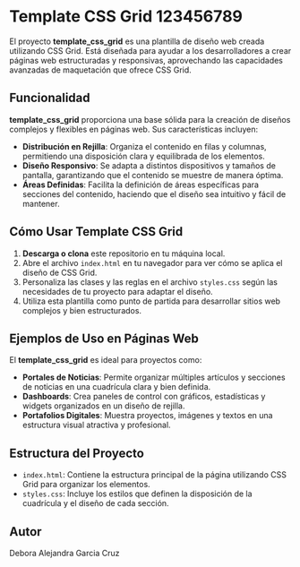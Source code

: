 # Template CSS Grid 123456789

El proyecto **template_css_grid** es una plantilla de diseño web creada utilizando CSS Grid. Está diseñada para ayudar a los desarrolladores a crear páginas web estructuradas y responsivas, aprovechando las capacidades avanzadas de maquetación que ofrece CSS Grid.

## Funcionalidad

**template_css_grid** proporciona una base sólida para la creación de diseños complejos y flexibles en páginas web. Sus características incluyen:

- **Distribución en Rejilla**: Organiza el contenido en filas y columnas, permitiendo una disposición clara y equilibrada de los elementos.
- **Diseño Responsivo**: Se adapta a distintos dispositivos y tamaños de pantalla, garantizando que el contenido se muestre de manera óptima.
- **Áreas Definidas**: Facilita la definición de áreas específicas para secciones del contenido, haciendo que el diseño sea intuitivo y fácil de mantener.

## Cómo Usar Template CSS Grid

1. **Descarga o clona** este repositorio en tu máquina local.
2. Abre el archivo `index.html` en tu navegador para ver cómo se aplica el diseño de CSS Grid.
3. Personaliza las clases y las reglas en el archivo `styles.css` según las necesidades de tu proyecto para adaptar el diseño.
4. Utiliza esta plantilla como punto de partida para desarrollar sitios web complejos y bien estructurados.

## Ejemplos de Uso en Páginas Web

El **template_css_grid** es ideal para proyectos como:

- **Portales de Noticias**: Permite organizar múltiples artículos y secciones de noticias en una cuadrícula clara y bien definida.
- **Dashboards**: Crea paneles de control con gráficos, estadísticas y widgets organizados en un diseño de rejilla.
- **Portafolios Digitales**: Muestra proyectos, imágenes y textos en una estructura visual atractiva y profesional.

## Estructura del Proyecto

- `index.html`: Contiene la estructura principal de la página utilizando CSS Grid para organizar los elementos.
- `styles.css`: Incluye los estilos que definen la disposición de la cuadrícula y el diseño de cada sección.

## Autor

Debora Alejandra Garcia Cruz
